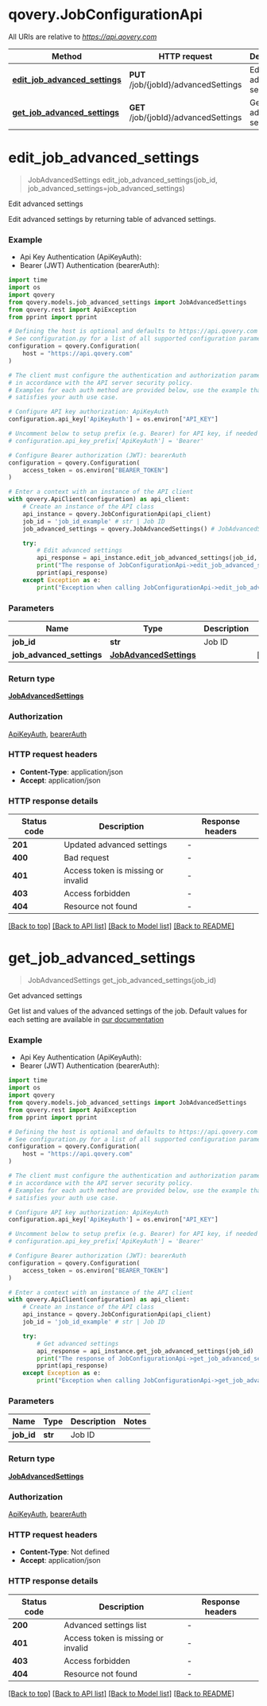# qovery.JobConfigurationApi

All URIs are relative to *https://api.qovery.com*

Method | HTTP request | Description
------------- | ------------- | -------------
[**edit_job_advanced_settings**](JobConfigurationApi.md#edit_job_advanced_settings) | **PUT** /job/{jobId}/advancedSettings | Edit advanced settings
[**get_job_advanced_settings**](JobConfigurationApi.md#get_job_advanced_settings) | **GET** /job/{jobId}/advancedSettings | Get advanced settings


# **edit_job_advanced_settings**
> JobAdvancedSettings edit_job_advanced_settings(job_id, job_advanced_settings=job_advanced_settings)

Edit advanced settings

Edit advanced settings by returning table of advanced settings.

### Example

* Api Key Authentication (ApiKeyAuth):
* Bearer (JWT) Authentication (bearerAuth):

```python
import time
import os
import qovery
from qovery.models.job_advanced_settings import JobAdvancedSettings
from qovery.rest import ApiException
from pprint import pprint

# Defining the host is optional and defaults to https://api.qovery.com
# See configuration.py for a list of all supported configuration parameters.
configuration = qovery.Configuration(
    host = "https://api.qovery.com"
)

# The client must configure the authentication and authorization parameters
# in accordance with the API server security policy.
# Examples for each auth method are provided below, use the example that
# satisfies your auth use case.

# Configure API key authorization: ApiKeyAuth
configuration.api_key['ApiKeyAuth'] = os.environ["API_KEY"]

# Uncomment below to setup prefix (e.g. Bearer) for API key, if needed
# configuration.api_key_prefix['ApiKeyAuth'] = 'Bearer'

# Configure Bearer authorization (JWT): bearerAuth
configuration = qovery.Configuration(
    access_token = os.environ["BEARER_TOKEN"]
)

# Enter a context with an instance of the API client
with qovery.ApiClient(configuration) as api_client:
    # Create an instance of the API class
    api_instance = qovery.JobConfigurationApi(api_client)
    job_id = 'job_id_example' # str | Job ID
    job_advanced_settings = qovery.JobAdvancedSettings() # JobAdvancedSettings |  (optional)

    try:
        # Edit advanced settings
        api_response = api_instance.edit_job_advanced_settings(job_id, job_advanced_settings=job_advanced_settings)
        print("The response of JobConfigurationApi->edit_job_advanced_settings:\n")
        pprint(api_response)
    except Exception as e:
        print("Exception when calling JobConfigurationApi->edit_job_advanced_settings: %s\n" % e)
```



### Parameters


Name | Type | Description  | Notes
------------- | ------------- | ------------- | -------------
 **job_id** | **str**| Job ID | 
 **job_advanced_settings** | [**JobAdvancedSettings**](JobAdvancedSettings.md)|  | [optional] 

### Return type

[**JobAdvancedSettings**](JobAdvancedSettings.md)

### Authorization

[ApiKeyAuth](../README.md#ApiKeyAuth), [bearerAuth](../README.md#bearerAuth)

### HTTP request headers

 - **Content-Type**: application/json
 - **Accept**: application/json

### HTTP response details

| Status code | Description | Response headers |
|-------------|-------------|------------------|
**201** | Updated advanced settings |  -  |
**400** | Bad request |  -  |
**401** | Access token is missing or invalid |  -  |
**403** | Access forbidden |  -  |
**404** | Resource not found |  -  |

[[Back to top]](#) [[Back to API list]](../README.md#documentation-for-api-endpoints) [[Back to Model list]](../README.md#documentation-for-models) [[Back to README]](../README.md)

# **get_job_advanced_settings**
> JobAdvancedSettings get_job_advanced_settings(job_id)

Get advanced settings

Get list and values of the advanced settings of the job. Default values for each setting are available in [our documentation](https://hub.qovery.com/docs/using-qovery/configuration/advanced-settings/) 

### Example

* Api Key Authentication (ApiKeyAuth):
* Bearer (JWT) Authentication (bearerAuth):

```python
import time
import os
import qovery
from qovery.models.job_advanced_settings import JobAdvancedSettings
from qovery.rest import ApiException
from pprint import pprint

# Defining the host is optional and defaults to https://api.qovery.com
# See configuration.py for a list of all supported configuration parameters.
configuration = qovery.Configuration(
    host = "https://api.qovery.com"
)

# The client must configure the authentication and authorization parameters
# in accordance with the API server security policy.
# Examples for each auth method are provided below, use the example that
# satisfies your auth use case.

# Configure API key authorization: ApiKeyAuth
configuration.api_key['ApiKeyAuth'] = os.environ["API_KEY"]

# Uncomment below to setup prefix (e.g. Bearer) for API key, if needed
# configuration.api_key_prefix['ApiKeyAuth'] = 'Bearer'

# Configure Bearer authorization (JWT): bearerAuth
configuration = qovery.Configuration(
    access_token = os.environ["BEARER_TOKEN"]
)

# Enter a context with an instance of the API client
with qovery.ApiClient(configuration) as api_client:
    # Create an instance of the API class
    api_instance = qovery.JobConfigurationApi(api_client)
    job_id = 'job_id_example' # str | Job ID

    try:
        # Get advanced settings
        api_response = api_instance.get_job_advanced_settings(job_id)
        print("The response of JobConfigurationApi->get_job_advanced_settings:\n")
        pprint(api_response)
    except Exception as e:
        print("Exception when calling JobConfigurationApi->get_job_advanced_settings: %s\n" % e)
```



### Parameters


Name | Type | Description  | Notes
------------- | ------------- | ------------- | -------------
 **job_id** | **str**| Job ID | 

### Return type

[**JobAdvancedSettings**](JobAdvancedSettings.md)

### Authorization

[ApiKeyAuth](../README.md#ApiKeyAuth), [bearerAuth](../README.md#bearerAuth)

### HTTP request headers

 - **Content-Type**: Not defined
 - **Accept**: application/json

### HTTP response details

| Status code | Description | Response headers |
|-------------|-------------|------------------|
**200** | Advanced settings list |  -  |
**401** | Access token is missing or invalid |  -  |
**403** | Access forbidden |  -  |
**404** | Resource not found |  -  |

[[Back to top]](#) [[Back to API list]](../README.md#documentation-for-api-endpoints) [[Back to Model list]](../README.md#documentation-for-models) [[Back to README]](../README.md)

